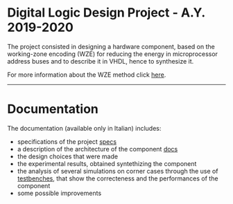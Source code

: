 # Digital Logic Design Project - A.Y. 2019-2020
The project consisted in designing a hardware component, based on the working-zone encoding (WZE) for reducing the energy in microprocessor address buses and to describe it in VHDL, hence to synthesize it.

For more information about the WZE method click [here](https://ieeexplore.ieee.org/document/736129).

***

# Documentation

The documentation (available only in Italian) includes:
* specifications of the project [specs](https://github.com/arigalzi/WorkingZone-encoding/tree/main/specifications)
* a description of the architecture of the component [docs](https://github.com/arigalzi/WorkingZone-encoding/blob/main/documentation/doc.pdf)
* the design choices that were made 
* the experimental results, obtained syntethizing the component
* the analysis of several simulations on corner cases through the use of [testbenches](https://github.com/arigalzi/WorkingZone-encoding/tree/main/test_benches), that show the correcteness and the performances of the component
* some possible improvements


